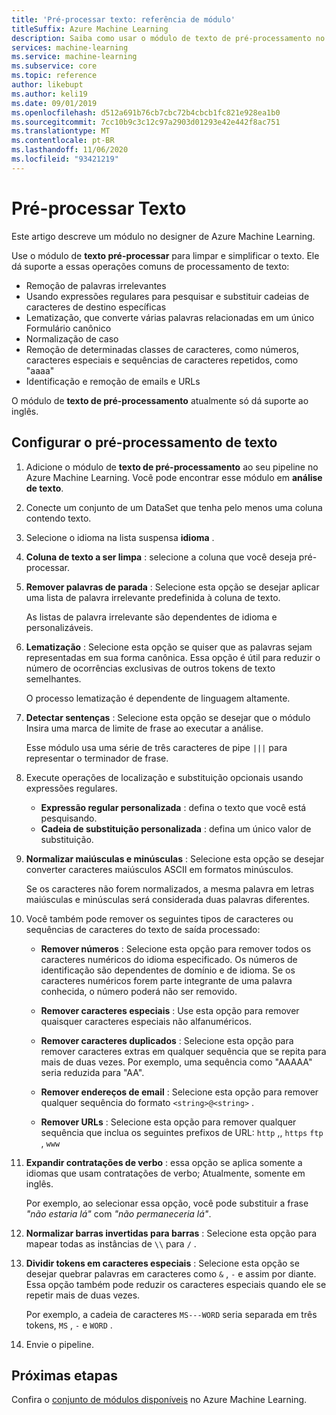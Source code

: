 ```yaml
---
title: 'Pré-processar texto: referência de módulo'
titleSuffix: Azure Machine Learning
description: Saiba como usar o módulo de texto de pré-processamento no designer de Azure Machine Learning para limpar e simplificar o texto.
services: machine-learning
ms.service: machine-learning
ms.subservice: core
ms.topic: reference
author: likebupt
ms.author: keli19
ms.date: 09/01/2019
ms.openlocfilehash: d512a691b76cb7cbc72b4cbcb1fc821e928ea1b0
ms.sourcegitcommit: 7cc10b9c3c12c97a2903d01293e42e442f8ac751
ms.translationtype: MT
ms.contentlocale: pt-BR
ms.lasthandoff: 11/06/2020
ms.locfileid: "93421219"
---
```

# <a name="preprocess-text"></a>Pré-processar Texto

Este artigo descreve um módulo no designer de Azure Machine Learning.

Use o módulo de **texto pré-processar** para limpar e simplificar o texto. Ele dá suporte a essas operações comuns de processamento de texto:

* Remoção de palavras irrelevantes
* Usando expressões regulares para pesquisar e substituir cadeias de caracteres de destino específicas
* Lematização, que converte várias palavras relacionadas em um único Formulário canônico
* Normalização de caso
* Remoção de determinadas classes de caracteres, como números, caracteres especiais e sequências de caracteres repetidos, como "aaaa"
* Identificação e remoção de emails e URLs

O módulo de **texto de pré-processamento** atualmente só dá suporte ao inglês.

## <a name="configure-text-preprocessing"></a>Configurar o pré-processamento de texto  

1.  Adicione o módulo de **texto de pré-processamento** ao seu pipeline no Azure Machine Learning. Você pode encontrar esse módulo em **análise de texto**.

1. Conecte um conjunto de um DataSet que tenha pelo menos uma coluna contendo texto.

1. Selecione o idioma na lista suspensa **idioma** .

1. **Coluna de texto a ser limpa** : selecione a coluna que você deseja pré-processar.

1. **Remover palavras de parada** : Selecione esta opção se desejar aplicar uma lista de palavra irrelevante predefinida à coluna de texto. 

    As listas de palavra irrelevante são dependentes de idioma e personalizáveis.

1. **Lematização** : Selecione esta opção se quiser que as palavras sejam representadas em sua forma canônica. Essa opção é útil para reduzir o número de ocorrências exclusivas de outros tokens de texto semelhantes.

    O processo lematização é dependente de linguagem altamente.

1. **Detectar sentenças** : Selecione esta opção se desejar que o módulo Insira uma marca de limite de frase ao executar a análise.

    Esse módulo usa uma série de três caracteres de pipe `|||` para representar o terminador de frase.

1. Execute operações de localização e substituição opcionais usando expressões regulares.

    * **Expressão regular personalizada** : defina o texto que você está pesquisando.
    * **Cadeia de substituição personalizada** : defina um único valor de substituição.

1. **Normalizar maiúsculas e minúsculas** : Selecione esta opção se desejar converter caracteres maiúsculos ASCII em formatos minúsculos.

    Se os caracteres não forem normalizados, a mesma palavra em letras maiúsculas e minúsculas será considerada duas palavras diferentes.

1. Você também pode remover os seguintes tipos de caracteres ou sequências de caracteres do texto de saída processado:

    * **Remover números** : Selecione esta opção para remover todos os caracteres numéricos do idioma especificado. Os números de identificação são dependentes de domínio e de idioma. Se os caracteres numéricos forem parte integrante de uma palavra conhecida, o número poderá não ser removido.
    
    * **Remover caracteres especiais** : Use esta opção para remover quaisquer caracteres especiais não alfanuméricos.
    
    * **Remover caracteres duplicados** : Selecione esta opção para remover caracteres extras em qualquer sequência que se repita para mais de duas vezes. Por exemplo, uma sequência como "AAAAA" seria reduzida para "AA".
    
    * **Remover endereços de email** : Selecione esta opção para remover qualquer sequência do formato `<string>@<string>` .  
    * **Remover URLs** : Selecione esta opção para remover qualquer sequência que inclua os seguintes prefixos de URL: `http` ,, `https` `ftp` , `www`
    
1. **Expandir contratações de verbo** : essa opção se aplica somente a idiomas que usam contratações de verbo; Atualmente, somente em inglês. 

    Por exemplo, ao selecionar essa opção, você pode substituir a frase *"não estaria lá"* com *"não permaneceria lá"*.

1. **Normalizar barras invertidas para barras** : Selecione esta opção para mapear todas as instâncias de `\\` para `/` .

1. **Dividir tokens em caracteres especiais** : Selecione esta opção se desejar quebrar palavras em caracteres como `&` , `-` e assim por diante. Essa opção também pode reduzir os caracteres especiais quando ele se repetir mais de duas vezes. 

    Por exemplo, a cadeia de caracteres `MS---WORD` seria separada em três tokens, `MS` , `-` e `WORD` .

1. Envie o pipeline.

## <a name="next-steps"></a>Próximas etapas

Confira o [conjunto de módulos disponíveis](module-reference.md) no Azure Machine Learning. 
